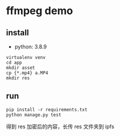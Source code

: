 # ffmpeg demo


## install

- python: 3.8.9

```shell
virtualenv venv
cd app
mkdir asset
cp {*.mp4} a.MP4
mkdir res
```

## run
```shell
pip install -r requirements.txt
python manage.py test 
```

得到 res 加密后的内容，长传 res 文件夹到 ipfs